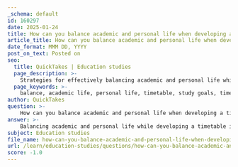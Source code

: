 ```yaml
---
_schema: default
id: 160297
date: 2025-01-24
title: How can you balance academic and personal life when developing a timetable?
article_title: How can you balance academic and personal life when developing a timetable?
date_format: MMM DD, YYYY
post_on_text: Posted on
seo:
  title: QuickTakes | Education studies
  page_description: >-
    Strategies for effectively balancing academic and personal life while developing a timetable, including goal setting, consistent scheduling, breaks, and reflection.
  page_keywords: >-
    balance, academic life, personal life, timetable, study goals, time management, breaks, organization, reflection, healthy lifestyle
author: QuickTakes
question: >-
    How can you balance academic and personal life when developing a timetable?
answer: >-
    Balancing academic and personal life while developing a timetable is crucial for maintaining overall well-being and achieving success in both areas. Here are some strategies to help you create an effective timetable that accommodates both academic responsibilities and personal activities:\n\n1. **Set Clear Goals**: Begin by identifying your academic and personal goals. This will help you prioritize tasks and allocate time effectively. For instance, if you have an upcoming exam, you might prioritize study sessions over social activities during that period.\n\n2. **Create a Consistent Schedule**: Establish a routine that includes dedicated time for studying, attending classes, and completing assignments. Consistency helps in building habits and reduces the likelihood of procrastination. For example, you might designate specific hours each day for studying and stick to them.\n\n3. **Incorporate Breaks and Downtime**: Ensure that your timetable includes breaks and personal time. This is essential for mental health and can enhance productivity. Short breaks during study sessions can help you recharge, while longer breaks can be used for hobbies, exercise, or socializing.\n\n4. **Use Time Management Techniques**: Techniques such as the Pomodoro Technique (25 minutes of focused work followed by a 5-minute break) can help maintain concentration and prevent burnout. Additionally, breaking tasks into smaller, manageable chunks can make studying less overwhelming.\n\n5. **Prioritize Tasks**: Use a priority matrix to categorize tasks based on urgency and importance. Focus on high-priority tasks first, and be flexible enough to adjust your timetable as needed. This will help you stay on track with deadlines while allowing time for personal activities.\n\n6. **Stay Organized**: Utilize planners or digital tools to keep track of assignments, deadlines, and personal commitments. This will help you visualize your schedule and avoid overcommitting yourself.\n\n7. **Reflect and Adjust**: Regularly review your timetable and assess what is working and what isn’t. Be open to making adjustments based on your academic workload and personal life changes. This reflective practice is a form of metacognition, allowing you to think critically about your time management strategies.\n\n8. **Seek Support**: Don’t hesitate to reach out to academic advisors or peers for guidance. They can provide insights on managing your workload and balancing responsibilities effectively.\n\n9. **Maintain a Healthy Lifestyle**: Ensure that your timetable allows for adequate sleep, nutrition, and physical activity. A healthy lifestyle supports cognitive function and overall well-being, making it easier to manage both academic and personal demands.\n\nBy implementing these strategies, you can create a balanced timetable that supports your academic success while allowing for personal growth and fulfillment. Remember, the key is to remain flexible and adapt your schedule as needed to maintain that balance.
subject: Education studies
file_name: how-can-you-balance-academic-and-personal-life-when-developing-a-timetable.md
url: /learn/education-studies/questions/how-can-you-balance-academic-and-personal-life-when-developing-a-timetable
score: -1.0
---
```


&nbsp;